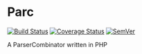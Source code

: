 # Parc

[![Build Status]](https://travis-ci.org/yarbu/parc)
[![Coverage Status]](https://coveralls.io/r/yarbu/parc?branch=master)
[![SemVer]](http://semver.org)

A ParserCombinator written in PHP

<!-- references -->
[Build Status]: https://travis-ci.org/yarbu/parc.svg?branch=master
[Coverage Status]: https://coveralls.io/repos/yarbu/parc/badge.svg?branch=master
[SemVer]: http://img.shields.io/:semver-0.0.0-red.svg
